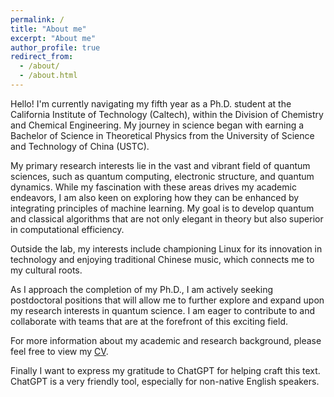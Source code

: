 ```yaml
---
permalink: /
title: "About me"
excerpt: "About me"
author_profile: true
redirect_from: 
  - /about/
  - /about.html
---
```


Hello! I'm currently navigating my fifth year as a Ph.D. student at the California Institute of Technology (Caltech), within the Division of Chemistry and Chemical Engineering. My journey in science began with earning a Bachelor of Science in Theoretical Physics from the University of Science and Technology of China (USTC).

My primary research interests lie in the vast and vibrant field of quantum sciences, such as quantum computing, electronic structure, and quantum dynamics. While my fascination with these areas drives my academic endeavors, I am also keen on exploring how they can be enhanced by integrating principles of machine learning. My goal is to develop quantum and classical algorithms that are not only elegant in theory but also superior in computational efficiency.

Outside the lab, my interests include championing Linux for its innovation in technology and enjoying traditional Chinese music, which connects me to my cultural roots.

As I approach the completion of my Ph.D., I am actively seeking postdoctoral positions that will allow me to further explore and expand upon my research interests in quantum science. I am eager to contribute to and collaborate with teams that are at the forefront of this exciting field.

For more information about my academic and research background, please feel free to view my [CV](/files/CV_JiaceSun.pdf).

Finally I want to express my gratitude to ChatGPT for helping craft this text. ChatGPT is a very friendly tool, especially for non-native English speakers.
